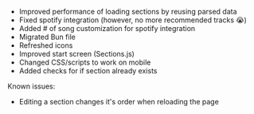 - Improved performance of loading sections by reusing parsed data
- Fixed spotify integration (however, no more recommended tracks 😭)
- Added # of song customization for spotify integration
- Migrated Bun file
- Refreshed icons
- Improved start screen (Sections.js)
- Changed CSS/scripts to work on mobile
- Added checks for if section already exists

Known issues:
- Editing a section changes it's order when reloading the page